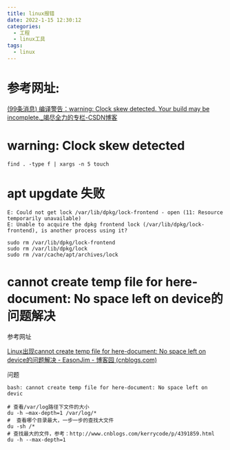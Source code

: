 ```yaml
---
title: linux报错
date: 2022-1-15 12:30:12
categories:
  - 工程
  - linux工具
tags:
  - linux
---
```


# 参考网址:

 [(99条消息) 编译警告：warning: Clock skew detected. Your build may be incomplete._竭尽全力的专栏-CSDN博客](https://blog.csdn.net/JIEJINQUANIL/article/details/106414938) 

# warning: Clock skew detected

```shell
find . -type f | xargs -n 5 touch
```

# apt upgdate 失败

```shell
E: Could not get lock /var/lib/dpkg/lock-frontend - open (11: Resource temporarily unavailable)
E: Unable to acquire the dpkg frontend lock (/var/lib/dpkg/lock-frontend), is another process using it?
```

```shell
sudo rm /var/lib/dpkg/lock-frontend
sudo rm /var/lib/dpkg/lock
sudo rm /var/cache/apt/archives/lock
```

# cannot create temp file for here-document: No space left on device的问题解决

参考网址

 [Linux出现cannot create temp file for here-document: No space left on device的问题解决 - EasonJim - 博客园 (cnblogs.com)](https://www.cnblogs.com/EasonJim/p/6833354.html) 

问题

```shell
bash: cannot create temp file for here-document: No space left on devic
```

```shell
# 查看/var/log路径下文件的大小
du -h –max-depth=1 /var/log/* 
#  查看哪个目录最大，一步一步的查找大文件
du -sh /*
# 查找最大的文件，参考：http://www.cnblogs.com/kerrycode/p/4391859.html
du -h --max-depth=1
```

